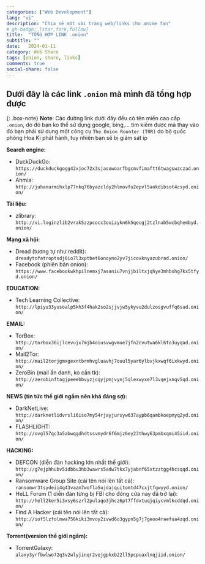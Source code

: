 ```yaml
---
categories: ["Web Development"]
lang: "vi"
description: "Chia sẻ một vài trang web/links cho anime fan"
# gh-badge: [star,fork,follow]
title:  "TỔNG HỢP LINK .onion"
subtitle: ""
date:   2024-01-11
category: Web Share
tags: [onion, share, links]
comments: true
social-share: false
---
```


##  Dưới đây là các link `.onion` mà mình đã tổng hợp được

{: .box-note}
**Note**:
Các đường link dưới đây đều có tên miền cao cấp `.onion`, do đó bạn ko thể sử dụng google, bing,... tìm kiếm được mà thay vào đó bạn phải sử dụng một công cụ `The Onion Rounter (TOR)` do bộ quốc phòng Hoa Kì phát hành, tuy nhiên bạn sẽ bị giám sát ip

**Search engine:**

- DuckDuckGo: `https://duckduckgogg42xjoc72x3sjasowoarfbgcmvfimaftt6twagswzczad.onion/`
- Ahmia: `http://juhanurmihxlp77nkq76byazcldy2hlmovfu2epvl5ankdibsot4csyd.onion/`

**Tài liệu:**
- zlibrary: `http://vi.loginzlib2vrak5zzpcocc3ouizykn6k5qecgj2tzlnab5wcbqhembyd.onion/`

**Mạng xã hội:**
- Dread (tương tự như reddit): `dreadytofatroptsdj6io7l3xptbet6onoyno2yv7jicoxknyazubrad.onion/`
- Facebook (phiên bản onion): `https://www.facebookwkhpilnemxj7asaniu7vnjjbiltxjqhye3mhbshg7kx5tfyd.onion/`

**EDUCATION:**
- Tech Learning Collective: `http://lpiyu33yusoalp5kh3f4hak2so2sjjvjw5ykyvu2dulzosgvuffq6sad.onion/`

**EMAIL:**
- TorBox: `http://torbox36ijlcevujx7mjb4oiusvwgvmue7jfn2cvutwa6kl6to3uyqad.onion/`
- Mail2Tor: `http://mail2torjgmxgexntbrmhvgluavhj7ouul5yar6ylbvjkxwqf6ixkwyd.onion/`
- ZeroBin (mail ẩn danh, ko cần tk): `http://zerobinftagjpeeebbvyzjcqyjpmjvynj5qlexwyxe7l3vqejxnqv5qd.onion/`

**NEWS (tin tức thế giới ngầm nên khá đáng sợ):**
- DarkNetLive: `http://darknetlidvrsli6iso7my54rjayjursyw637aypb6qambkoepmyq2yd.onion/`
- FLASHLIGHT: `http://ovgl57qc3a5abwqgdhdtssvmydr6f6mjz6ey23thwy63pmbxqmi45iid.onion/`

**HACKING:**
- DEFCON (diễn đàn hacking lớn nhất thế giới): `http://g7ejphhubv5idbbu3hb3wawrs5adw7tkx7yjabnf65xtzztgg4hcsqqd.onion/`
- Ransomware Group Site (cái tên nói lên tất cả): `ransomwr3tsydeii4q43vazm7wofla5ujdajquitomtd47cxjtfgwyyd.onion/`
- HeLL Forum (1 diễn đàn từng bị FBI cho đóng cửa nay đã trở lại): `http://hell2ker5i3xsy6szrl2pulaqo3jhcz6pt7ffdxtuqjqiycvmlkcddqd.onion/`
- Find A Hacker (cái tên nói lên tất cả): `http://iof5lzfolmwa756kiki3mvoy2ivwd6o3gypn5g7j7geoo4raefua4zqd.onion/`

**Torrent(version thế giới ngầm):**
- TorrentGalaxy: `alaxy3yrfbwlwo72q3v2wlyjinqr2vejgpkxb22ll5pcpuaxlnqjiid.onion/`
